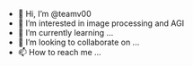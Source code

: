- 👋 Hi, I’m @teamv00
- 👀 I’m interested in image processing and AGI
- 🌱 I’m currently learning ...
- 💞️ I’m looking to collaborate on ...
- 📫 How to reach me ...

<!---
teamv00/teamv00 is a ✨ special ✨ repository because its `README.md` (this file) appears on your GitHub profile.
You can click the Preview link to take a look at your changes.
--->
